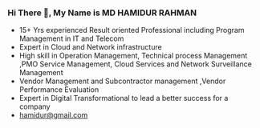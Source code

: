 ### Hi There 👋, My Name is MD HAMIDUR RAHMAN


- 15+ Yrs experienced Result oriented Professional including Program Management in IT and Telecom 
- Expert in Cloud and Network infrastructure
- High skill in Operation Management, Technical process Management ,PMO Service Management, Cloud Services and Network Surveillance Management
- Vendor Management and Subcontractor management ,Vendor Performance Evaluation
- Expert in Digital Transformational to lead a better success for a company
- hamidur@gmail.com
